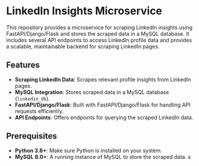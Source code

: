 # LinkedIn Insights Microservice

This repository provides a microservice for scraping LinkedIn insights using FastAPI/Django/Flask and stores the scraped data in a MySQL database. It includes several API endpoints to access LinkedIn profile data and provides a scalable, maintainable backend for scraping LinkedIn pages.

## Features

- **Scraping LinkedIn Data**: Scrapes relevant profile insights from LinkedIn pages.
- **MySQL Integration**: Stores scraped data in a MySQL database (`linkedin_db`).
- **FastAPI/Django/Flask**: Built with FastAPI/Django/Flask for handling API requests efficiently.
- **API Endpoints**: Offers endpoints for querying the scraped LinkedIn data.

## Prerequisites

- **Python 3.8+**: Make sure Python is installed on your system.
- **MySQL 8.0+**: A running instance of MySQL to store the scraped data.
s

